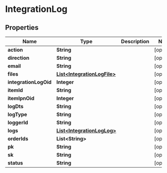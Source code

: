 
# IntegrationLog

## Properties
Name | Type | Description | Notes
------------ | ------------- | ------------- | -------------
**action** | **String** |  |  [optional]
**direction** | **String** |  |  [optional]
**email** | **String** |  |  [optional]
**files** | [**List&lt;IntegrationLogFile&gt;**](IntegrationLogFile.md) |  |  [optional]
**integrationLogOid** | **Integer** |  |  [optional]
**itemId** | **String** |  |  [optional]
**itemIpnOid** | **Integer** |  |  [optional]
**logDts** | **String** |  |  [optional]
**logType** | **String** |  |  [optional]
**loggerId** | **String** |  |  [optional]
**logs** | [**List&lt;IntegrationLogLog&gt;**](IntegrationLogLog.md) |  |  [optional]
**orderIds** | **List&lt;String&gt;** |  |  [optional]
**pk** | **String** |  |  [optional]
**sk** | **String** |  |  [optional]
**status** | **String** |  |  [optional]



